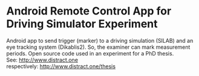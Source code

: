 # Android Remote Control App for Driving Simulator Experiment

Android app to send trigger (marker) to a driving simulation (SILAB) and an eye tracking system (Dikablis2). So, the examiner can mark measurement periods. Open source code used in an experiment for a PhD thesis. <br/>
See: http://www.distract.one <br/>
respectively: http://www.distract.one/thesis